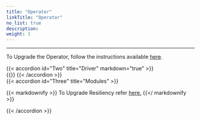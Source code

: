```yaml
---
title: "Operator"
linkTitle: "Operator"
no_list: true
description:
weight: 1
---
```


<hr> 

To Upgrade the Operator, follow the instructions available [here](../../../operator/upgrade).

{{< accordion id="Two" title="Driver" markdown="true" >}}  
{{<include file="content/v2/getting-started/upgrade/operator/driver_upgrade.md" hideClasses="2,3,4,5">}}
{{< /accordion >}}
<br>
{{< accordion id="Three" title="Modules"  >}}   

{{< markdownify >}}
To Upgrade Resiliency  refer  [here.](https://infohub.delltechnologies.com/en-us/p/best-practices-for-deployment-and-life-cycle-management-of-dell-csm-modules-1/#:~:text=Upgrades%20with%20Operator) 
{{</ markdownify >}}

{{< /accordion >}}
